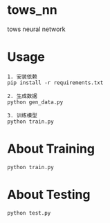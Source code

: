 # tows_nn
tows neural network

# Usage

```
1. 安装依赖
pip install -r requirements.txt

2. 生成数据
python gen_data.py

3. 训练模型
python train.py

```

# About Training

```
python train.py
```

# About Testing

```
python test.py
```
